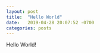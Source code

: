 ```yaml
---
layout: post
title:  "Hello World"
date:   2019-04-28 20:07:52 -0700
categories: posts
---
```

Hello World!

